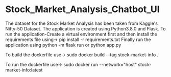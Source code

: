 # Stock_Market_Analysis_Chatbot_UI
The dataset for the Stock Market Analysis has been taken from Kaggle's Nifty-50 Dataset.
The application is created using Python3.8.0 and Flask.
To run the application-Create a virtual environment first and then install the requirements file using-> pip install -r requirements.txt
Finally run the application using python -m flask run or python app.py

To build the dockerfile use-> sudo docker build --tag stock-market-info .

To run the dockerfile use-> sudo  docker run --network="host" stock-market-info:latest
